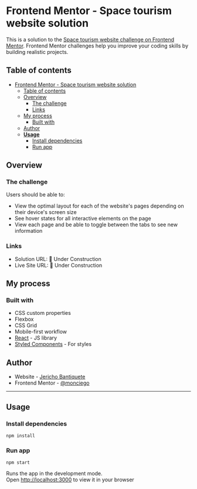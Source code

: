 # Frontend Mentor - Space tourism website solution

This is a solution to the [Space tourism website challenge on Frontend Mentor](https://www.frontendmentor.io/challenges/space-tourism-multipage-website-gRWj1URZ3). Frontend Mentor challenges help you improve your coding skills by building realistic projects.

## Table of contents

- [Frontend Mentor - Space tourism website solution](#frontend-mentor---space-tourism-website-solution)
  - [Table of contents](#table-of-contents)
  - [Overview](#overview)
    - [The challenge](#the-challenge)
    - [Links](#links)
  - [My process](#my-process)
    - [Built with](#built-with)
  - [Author](#author)
  - [**Usage**](#usage)
    - [Install dependencies](#install-dependencies)
    - [Run app](#run-app)

## Overview

### The challenge

Users should be able to:

- View the optimal layout for each of the website's pages depending on their device's screen size
- See hover states for all interactive elements on the page
- View each page and be able to toggle between the tabs to see new information

### Links

- Solution URL: 🚧 Under Construction
- Live Site URL: 🚧 Under Construction

## My process

### Built with

- CSS custom properties
- Flexbox
- CSS Grid
- Mobile-first workflow
- [React](https://reactjs.org/) - JS library
- [Styled Components](https://styled-components.com/) - For styles

## Author

- Website - [Jericho Bantiquete](https://jerichobantiquete.netlify.app/)
- Frontend Mentor - [@monciego](https://www.frontendmentor.io/profile/monciego)

---

## **Usage**

### Install dependencies

```npm
npm install
```

### Run app

```npm
npm start
```

Runs the app in the development mode.\
Open [http://localhost:3000](http://localhost:3000) to view it in your browser
